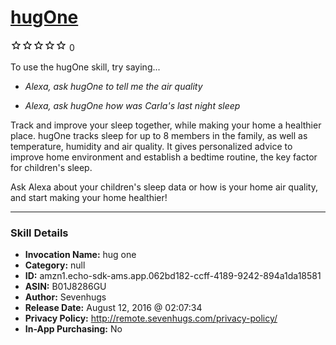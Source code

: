 # [hugOne](http://alexa.amazon.com/#skills/amzn1.echo-sdk-ams.app.062bd182-ccff-4189-9242-894a1da18581)
![0 stars](../../images/ic_star_border_black_18dp_1x.png)![0 stars](../../images/ic_star_border_black_18dp_1x.png)![0 stars](../../images/ic_star_border_black_18dp_1x.png)![0 stars](../../images/ic_star_border_black_18dp_1x.png)![0 stars](../../images/ic_star_border_black_18dp_1x.png) 0

To use the hugOne skill, try saying...

* *Alexa, ask hugOne to tell me the air quality*

* *Alexa, ask hugOne how was Carla's last night sleep*

Track and improve your sleep together, while making your home a healthier place. hugOne tracks sleep for up to 8 members in the family, as well as temperature, humidity and air quality. It gives personalized advice to improve home environment and establish a bedtime routine, the key factor for children's sleep. 

Ask Alexa about your children's sleep data or how is your home air quality, and start making your home healthier!

***

### Skill Details

* **Invocation Name:** hug one
* **Category:** null
* **ID:** amzn1.echo-sdk-ams.app.062bd182-ccff-4189-9242-894a1da18581
* **ASIN:** B01J8286GU
* **Author:** Sevenhugs
* **Release Date:** August 12, 2016 @ 02:07:34
* **Privacy Policy:** http://remote.sevenhugs.com/privacy-policy/
* **In-App Purchasing:** No
